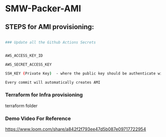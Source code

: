 # SMW-Packer-AMI



## STEPS for AMI  provisioning:

```bash

### Update all the Github Actions Secrets


AWS_ACCESS_KEY_ID

AWS_SECRET_ACCESS_KEY

SSH_KEY (Private Key)  - where the public key should be authenticate with github

Every commit will automatically creates AMI

```
### Terraform for Infra provisioning
terraform folder


### Demo Video For Reference

https://www.loom.com/share/a842f2f793ee47d5b087e09717722954


    
